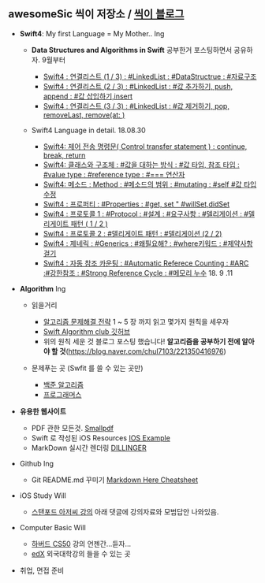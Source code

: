 ## awesomeSic 씩이 저장소     /     [씩이 블로그](https://the-brain-of-sic2.tistory.com) 


* **Swift4**: My first Language = My Mother.. Ing
	* **Data Structures and Algorithms in Swift**  공부한거 포스팅하면서 공유하자. 9월부터
		* [Swift4 : 연결리스트 (1 / 3) : #LinkedList : #DataStructrue : #자료구조](https://the-brain-of-sic2.tistory.com/entry/Swift4-%EC%97%B0%EA%B2%B0%EB%A6%AC%EC%8A%A4%ED%8A%B8-LinkedList-DataStructrue-%EC%9E%90%EB%A3%8C%EA%B5%AC%EC%A1%B0)
		* [Swift4 : 연결리스트 (2 / 3) : #LinkedList : #값 추가하기, push, append : #값 삽입하기,insert](https://the-brain-of-sic2.tistory.com/entry/Swift4-%EC%97%B0%EA%B2%B0%EB%A6%AC%EC%8A%A4%ED%8A%B8-2-3-LinkedList-%EA%B0%92-%EC%B6%94%EA%B0%80%ED%95%98%EA%B8%B0-push-append-%EA%B0%92-%EC%82%BD%EC%9E%85%ED%95%98%EA%B8%B0insert)
		* [Swift4 : 연결리스트 (3 / 3) : #LinkedList : #값 제거하기, pop, removeLast, remove(at: )](https://the-brain-of-sic2.tistory.com/entry/Swift4-%EC%97%B0%EA%B2%B0%EB%A6%AC%EC%8A%A4%ED%8A%B8-3-3-LinkedList-%EA%B0%92-%EC%A0%9C%EA%B1%B0%ED%95%98%EA%B8%B0-pop-removeLast-removeat)
		
	
	* Swift4 Language in detail. 18.08.30
		* [Swift4: 제어 전송 명령문( Control transfer statement ) : continue, break, return](https://the-brain-of-sic2.tistory.com/entry/Control-transfer-statement?category=779576) 
		* [Swift4: 클래스와 구조체 : #값을 대하는 방식 : #값 타입, 참조 타입 : #value type : #reference type : #=== 연산자](https://the-brain-of-sic2.tistory.com/entry/%ED%81%B4%EB%9E%98%EC%8A%A4%EC%99%80-%EA%B5%AC%EC%A1%B0%EC%B2%B4%EA%B0%80-%EA%B0%92%EC%9D%84-%EB%8C%80%ED%95%98%EB%8A%94-%EB%B0%A9%EC%8B%9D-%EA%B0%92-%ED%83%80%EC%9E%85-%EC%B0%B8%EC%A1%B0-%ED%83%80%EC%9E%85-value-type-reference-type)
		* [Swift4: 메소드 : Method : #메소드의 범위 : #mutating : #self #값 타입 수정](https://the-brain-of-sic2.tistory.com/entry/Method)
		* [Swift4 : 프로퍼티 : #Properties : #get, set " #willSet,didSet](https://the-brain-of-sic2.tistory.com/entry/%ED%94%84%EB%A1%9C%ED%8D%BC%ED%8B%B0-Properties?category=779576)
		* [Swift4 : 프로토콜 1 : #Protocol : #설계 : #요구사항 : #델리게이션 : #델리게이트 패턴 ( 1 / 2 )](https://the-brain-of-sic2.tistory.com/entry/%ED%94%84%EB%A1%9C%ED%86%A0%EC%BD%9C-Protocol-%EC%84%A4%EA%B3%84-%EC%9A%94%EA%B5%AC%EC%82%AC%ED%95%AD?category=779576)
		* [Swift4 : 프로토콜 2 : #델리게이트 패턴 : #델리게이션 (2 / 2)](https://the-brain-of-sic2.tistory.com/entry/%ED%94%84%EB%A1%9C%ED%86%A0%EC%BD%9C-2-%EB%8D%B8%EB%A6%AC%EA%B2%8C%EC%9D%B4%ED%8A%B8-%ED%8C%A8%ED%84%B4-%EB%8D%B8%EB%A6%AC%EA%B2%8C%EC%9D%B4%EC%85%98-2-2?category=779576)
		* [Swift4 : 제네릭 : #Generics : #왜필요해? : #where키워드 : #제약사항걸기](https://the-brain-of-sic2.tistory.com/entry/%EC%A0%9C%EB%84%A4%EB%A6%AD-Generics?category=779576)
		* [Swift4 : 자동 참조 카운팅 : #Automatic Referece Counting : #ARC :#강한참조 : #Strong Reference Cycle : #메모리 누수](https://the-brain-of-sic2.tistory.com/entry/Swift4-%EC%9E%90%EB%8F%99-%EC%B0%B8%EC%A1%B0-%EC%B9%B4%EC%9A%B4%ED%8C%85-Automatic-Referece-Counting-ARC?category=779576) 18. 9 .11
    
* **Algorithm** Ing
	
	* 읽을거리
		* [알고리즘 문제해결 전략](https://book.naver.com/bookdb/book_detail.nhn?bid=7058764) 1 ~ 5 장 까지 읽고 몇가지 원칙을 세우자
		* [Swift Algorithm club 깃허브](https://github.com/raywenderlich/swift-algorithm-club)
		* 위의 원칙 세운 것 블로그 포스팅 했습니다! **알고리즘을 공부하기 전에 알아야 할 것**(https://blog.naver.com/chul7103/221350416976)
	
	* 문제푸는 곳 (Swfit 를 쓸 수 있는 곳만)
		* [백준 알고리즘](https://www.acmicpc.net)
		* [프로그래머스](https://programmers.co.kr)
		
* **유용한 웹사이트**
	* PDF 관한 모든것. [Smallpdf](https://smallpdf.com/kr)
	* Swift 로 작성된 iOS Resources [IOS Example](https://iosexample.com/)
	* MarkDown 실시간 렌더링 [DILLINGER](https://dillinger.io/)


* Github Ing
   * Git README.md 꾸미기 [Markdown Here Cheatsheet](https://github.com/adam-p/markdown-here/wiki/Markdown-Here-Cheatsheet#emphasis)
    
* iOS Study Will
	* [스탠포드 아저씨 강의](https://www.youtube.com/channel/UC4TopsgjMJ0p-DlgJ6J4dzw) 아래 댓글에 강의자료와 모범답안 나와있음.
	
    
* Computer Basic Will
	* [하버드 CS50](https://www.edx.org/course/cs50s-introduction-computer-science-harvardx-cs50x) 강의 언젠간...듣자...
	* [edX](https://www.edx.org) 외국대학강의 들을 수 있는 곳
	
	
* 취업, 면접 준비
